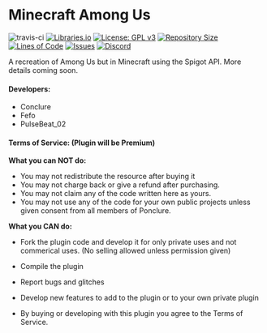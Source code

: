# Minecraft Among Us
![travis-ci](https://travis-ci.org/Ponclure/Minecraft-Among-Us.svg?branch=main)
[![Libraries.io](https://img.shields.io/librariesio/github/Ponclure/Minecraft-Among-Us)](https://github.com/Ponclure/Minecraft-Among-Us)
[![License: GPL v3](https://img.shields.io/badge/License-GPLv3-blue.svg)](https://www.gnu.org/licenses/gpl-3.0)
[![Repository Size](https://img.shields.io/github/languages/code-size/Ponclure/Minecraft-Among-Us)](https://github.com/Ponclure/Minecraft-Among-Us)
[![Lines of Code](https://img.shields.io/tokei/lines/github/Ponclure/Minecraft-Among-Us)](https://github.com/Ponclure/Minecraft-Among-Us)
[![Issues](https://img.shields.io/github/issues/Ponclure/Minecraft-Among-Us)](https://github.com/Ponclure/Minecraft-Among-Us/issues)
[![Discord](https://img.shields.io/discord/775376080546693120.svg?label=discord&logo=discord)](https://discord.gg/d7qfcUwhex)

A recreation of Among Us but in Minecraft using the Spigot API. More details coming soon.

#### Developers:
* Conclure
* Fefo
* PulseBeat_02

#### Terms of Service: (Plugin will be Premium)

**What you can NOT do:**
  - You may not redistribute the resource after buying it
  - You may not charge back or give a refund after purchasing.
  - You may not claim any of the code written here as yours. 
  - You may not use any of the code for your own public projects unless given consent from all members of Ponclure.

**What you CAN do:**
  - Fork the plugin code and develop it for only private uses and not commerical uses. (No selling allowed unless permission given)
  - Compile the plugin
  - Report bugs and glitches
  - Develop new features to add to the plugin or to your own private plugin

- By buying or developing with this plugin you agree to the Terms of Service.
